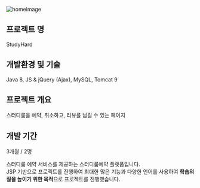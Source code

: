 ![homeimage](/Users/premiummina/Desktop/homeimage.png)
<h2> 프로젝트 명 </h2>
StudyHard

<h2> 개발환경 및 기술 </h2>
Java 8, JS & jQuery (Ajax), MySQL, Tomcat 9

<h2> 프로젝트 개요 </h2>
스터디룸을 예약, 취소하고, 
리뷰를 남길 수 있는 페이지

<h2> 개발 기간 </h2>
3개월 / 2명

스터디룸 예약 서비스를 제공하는 스터디룸예약 플랫폼입니다. <br>
JSP 기반으로 프로젝트를 진행하여 최대한 많은 기능과 다양한 언어를 사용하여 **학습의 질을 높이기 위한 목적**으로 프로젝트를 진행했습니다.

